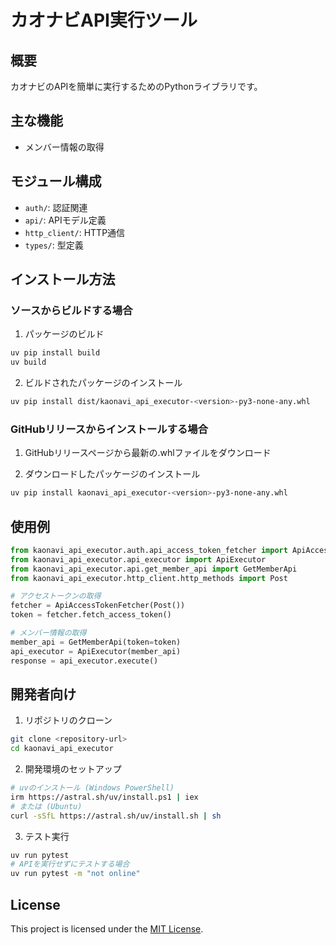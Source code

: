 # カオナビAPI実行ツール

## 概要
カオナビのAPIを簡単に実行するためのPythonライブラリです。

## 主な機能
- メンバー情報の取得

## モジュール構成
- `auth/`: 認証関連
- `api/`: APIモデル定義
- `http_client/`: HTTP通信
- `types/`: 型定義

## インストール方法

### ソースからビルドする場合

1. パッケージのビルド
```bash
uv pip install build
uv build
```

2. ビルドされたパッケージのインストール
```bash
uv pip install dist/kaonavi_api_executor-<version>-py3-none-any.whl
```

### GitHubリリースからインストールする場合

1. GitHubリリースページから最新の.whlファイルをダウンロード

2. ダウンロードしたパッケージのインストール
```bash
uv pip install kaonavi_api_executor-<version>-py3-none-any.whl
```

## 使用例

```python
from kaonavi_api_executor.auth.api_access_token_fetcher import ApiAccessTokenFetcher
from kaonavi_api_executor.api_executor import ApiExecutor
from kaonavi_api_executor.api.get_member_api import GetMemberApi
from kaonavi_api_executor.http_client.http_methods import Post

# アクセストークンの取得
fetcher = ApiAccessTokenFetcher(Post())
token = fetcher.fetch_access_token()

# メンバー情報の取得
member_api = GetMemberApi(token=token)
api_executor = ApiExecutor(member_api)
response = api_executor.execute()
```

## 開発者向け

1. リポジトリのクローン
```bash
git clone <repository-url>
cd kaonavi_api_executor
```

2. 開発環境のセットアップ
```bash
# uvのインストール (Windows PowerShell)
irm https://astral.sh/uv/install.ps1 | iex
# または (Ubuntu)
curl -sSfL https://astral.sh/uv/install.sh | sh
```

3. テスト実行
```bash
uv run pytest
# APIを実行せずにテストする場合
uv run pytest -m "not online"
```

## License

This project is licensed under the [MIT License](./LICENSE).
